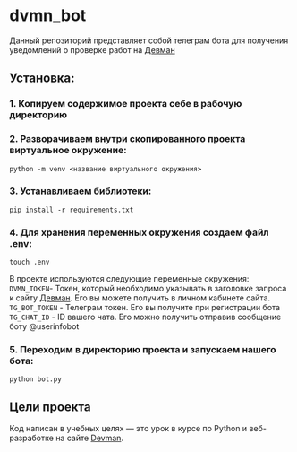 # dvmn_bot
Данный репозиторий представляет собой телеграм бота для получения уведомлений о проверке работ на [Девман](https://dvmn.org/)  

## Установка:

### 1. Копируем содержимое проекта себе в рабочую директорию

### 2. Разворачиваем внутри скопированного проекта виртуальное окружение:
```
python -m venv <название виртуального окружения>
```

### 3. Устанавливаем библиотеки:
```
pip install -r requirements.txt
```

### 4. Для хранения переменных окружения создаем файл .env:
```
touch .env
```
В проекте используются следующие переменные окружения:  
`DVMN_TOKEN`- Токен, который необходимо указывать в заголовке запроса к сайту [Девман](https://dvmn.org/). Его вы можете получить в личном кабинете сайта.  
`TG_BOT_TOKEN` - Телеграм токен. Его вы получите при регистрации бота  
`TG_CHAT_ID` - ID вашего чата. Его можно получить отправив сообщение боту @userinfobot    

### 5. Переходим в директорию проекта и запускаем нашего бота: 
```
python bot.py
```
## Цели проекта

Код написан в учебных целях — это урок в курсе по Python и веб-разработке на сайте [Devman](https://dvmn.org/). 
